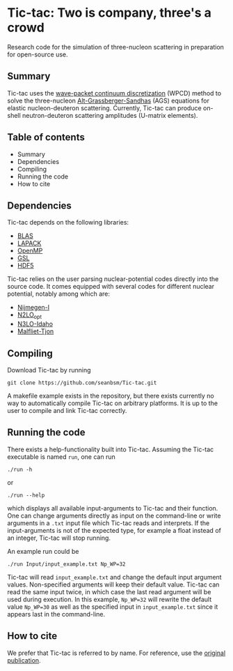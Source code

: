 # Tic-tac: Two is company, three's a crowd
Research code for the simulation of three-nucleon scattering in preparation for open-source use.

## Summary
Tic-tac uses the [wave-packet continuum discretization](https://www.sciencedirect.com/science/article/abs/pii/S0003491615001773) (WPCD) method to solve the three-nucleon [Alt-Grassberger-Sandhas](https://www.sciencedirect.com/science/article/abs/pii/0550321367900168) (AGS) equations for elastic nucleon-deuteron scattering.
Currently, Tic-tac can produce on-shell neutron-deuteron scattering amplitudes (U-matrix elements).

## Table of contents
 - Summary
 - Dependencies
 - Compiling
 - Running the code
 - How to cite

## Dependencies
Tic-tac depends on the following libraries:
 - [BLAS](https://netlib.org/blas/)
 - [LAPACK](https://netlib.org/lapack/)
 - [OpenMP](https://www.openmp.org/)
 - [GSL](https://www.gnu.org/software/gsl/)
 - [HDF5](https://www.hdfgroup.org/solutions/hdf5/)
 
Tic-tac relies on the user parsing nuclear-potential codes directly into the source code.
It comes equipped with several codes for different nuclear potential, notably among which are:
 - [Nijmegen-I](https://journals.aps.org/prc/abstract/10.1103/PhysRevC.49.2950)
 - [N2LO<sub>opt](https://journals.aps.org/prl/abstract/10.1103/PhysRevLett.110.192502)
 - [N3LO-Idaho](https://journals.aps.org/prc/abstract/10.1103/PhysRevC.68.041001)
 - [Malfliet-Tjon](https://www.sciencedirect.com/science/article/pii/0375947469907751)

## Compiling
Download Tic-tac by running
```
git clone https://github.com/seanbsm/Tic-tac.git
```
A makefile example exists in the repository, but there exists currently no way to automatically compile Tic-tac on arbitrary platforms. It is up to the user to compile and link Tic-tac correctly.

## Running the code
There exists a help-functionality built into Tic-tac. Assuming the Tic-tac executable is named `run`, one can run
```
./run -h
```
or 
```
./run --help
```
which displays all available input-arguments to Tic-tac and their function. One can change arguments directly as input on the command-line or write arguments in a `.txt` input file which Tic-tac reads and interprets. If the input-arguments is not of the expected type, for example a float instead of an integer, Tic-tac will stop running.

An example run could be
```
./run Input/input_example.txt Np_WP=32
```
Tic-tac will read `input_example.txt` and change the default input argument values. Non-specified arguments will keep their default value. Tic-tac can read the same input twice, in which case the last read argument will be used during execution. In this example, `Np_WP=32` will rewrite the default value `Np_WP=30` as well as the specified input in `input_example.txt` since it appears last in the command-line.

## How to cite
We prefer that Tic-tac is referred to by name. For reference, use the [original publication](https://journals.aps.org/prc/abstract/10.1103/PhysRevC.106.024001).
